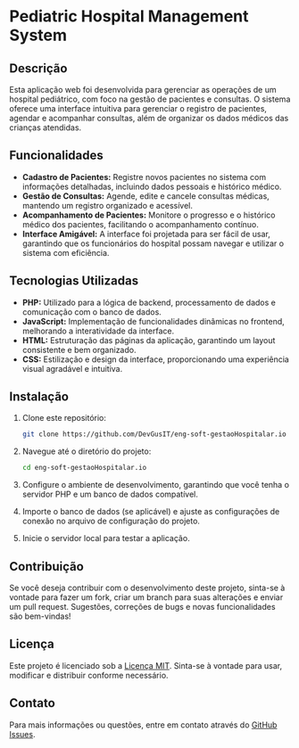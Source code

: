 # Pediatric Hospital Management System

## Descrição

Esta aplicação web foi desenvolvida para gerenciar as operações de um hospital pediátrico, com foco na gestão de pacientes e consultas. O sistema oferece uma interface intuitiva para gerenciar o registro de pacientes, agendar e acompanhar consultas, além de organizar os dados médicos das crianças atendidas.

## Funcionalidades

- **Cadastro de Pacientes:** Registre novos pacientes no sistema com informações detalhadas, incluindo dados pessoais e histórico médico.
- **Gestão de Consultas:** Agende, edite e cancele consultas médicas, mantendo um registro organizado e acessível.
- **Acompanhamento de Pacientes:** Monitore o progresso e o histórico médico dos pacientes, facilitando o acompanhamento contínuo.
- **Interface Amigável:** A interface foi projetada para ser fácil de usar, garantindo que os funcionários do hospital possam navegar e utilizar o sistema com eficiência.

## Tecnologias Utilizadas

- **PHP:** Utilizado para a lógica de backend, processamento de dados e comunicação com o banco de dados.
- **JavaScript:** Implementação de funcionalidades dinâmicas no frontend, melhorando a interatividade da interface.
- **HTML:** Estruturação das páginas da aplicação, garantindo um layout consistente e bem organizado.
- **CSS:** Estilização e design da interface, proporcionando uma experiência visual agradável e intuitiva.

## Instalação

1. Clone este repositório:

   ```bash
   git clone https://github.com/DevGusIT/eng-soft-gestaoHospitalar.io
   ```

2. Navegue até o diretório do projeto:

   ```bash
   cd eng-soft-gestaoHospitalar.io
   ```

3. Configure o ambiente de desenvolvimento, garantindo que você tenha o servidor PHP e um banco de dados compatível.

4. Importe o banco de dados (se aplicável) e ajuste as configurações de conexão no arquivo de configuração do projeto.

5. Inicie o servidor local para testar a aplicação.

## Contribuição

Se você deseja contribuir com o desenvolvimento deste projeto, sinta-se à vontade para fazer um fork, criar um branch para suas alterações e enviar um pull request. Sugestões, correções de bugs e novas funcionalidades são bem-vindas!

## Licença

Este projeto é licenciado sob a [Licença MIT](LICENSE). Sinta-se à vontade para usar, modificar e distribuir conforme necessário.

## Contato

Para mais informações ou questões, entre em contato através do [GitHub Issues](https://github.com/DevGusIT/eng-soft-gestaoHospitalar.io/issues).
